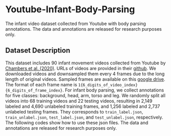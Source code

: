 # Youtube-Infant-Body-Parsing
The infant video dataset collected from Youtube with body parsing annotations. The data and annotations are released for research purposes only.

Dataset Description
-----
This dataset includes 90 infant movement videos collected from Youtube by [Chambers et al. (2020)](https://www.ncbi.nlm.nih.gov/pmc/articles/PMC8011647/). URLs of videos are provided in their [github](https://github.com/cchamber/Infant_movement_assessment). We downloaded videos and downsampled them every 4 frames due to the long length of original videos. Sampled frames are available on this [google drive](https://drive.google.com/file/d/1sm5Ril_2YT3cidSkCpL6EcXZPFf2eNSW/view?usp=sharing). The format of each frame name is `1{6_digits_of_video_index}{6_digits_of_frame_index}`. For infant body parsing, we collect annotations for five classes: background, head, arm, torso and leg. We randomly split all videos into 68 training videos and 22 testing videos, resulting in 2,149 labeled and 4,690 unlabeled training frames, and 1,256 labeled and 2,737 unlabeled testing frames. They corresponds to `train_label.json`, `train_unlabel.json`, `test_label.json`, and `test_unlabel.json`, respectively. The following codes show how to use these json files. The data and annotations are released for research purposes only.
